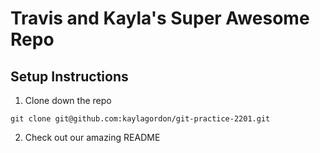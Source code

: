 # Travis and Kayla's Super Awesome Repo

## Setup Instructions
1. Clone down the repo
```
git clone git@github.com:kaylagordon/git-practice-2201.git
```
2. Check out our amazing README
